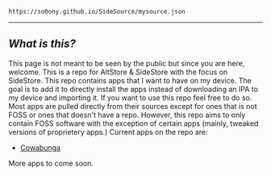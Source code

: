  `https://so0ony.github.io/SideSource/mysource.json`

-------
## _What is this?_

This page is not meant to be seen by the public but since you are here, welcome. This is a repo for AltStore & SideStore with the focus on SideStore. This repo contains apps that I want to have on my device. The goal is to add it to directly install the apps instead of downloading an IPA to my device and importing it. If you want to use this repo feel free to do so. Most apps are pulled directly from their sources except for ones that is not FOSS or ones that doesn't have a repo. However, this repo aims to only contain FOSS software with the exception of certain apps (mainly, tweaked versions of proprietery apps.) Current apps on the repo are:

- [Cowabunga](https://github.com/leminlimez/Cowabunga)

 More apps to come soon.
